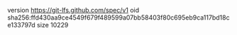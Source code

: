 version https://git-lfs.github.com/spec/v1
oid sha256:ffd430aa9ce4549f679f489599a07bb58403f80c695eb9ca117bd18ce133797d
size 10229
